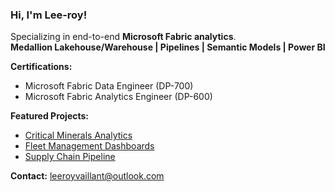 ###  Hi, I'm Lee-roy!

Specializing in end-to-end **Microsoft Fabric analytics**.  
**Medallion Lakehouse/Warehouse | Pipelines | Semantic Models | Power BI**

 **Certifications:**  
- Microsoft Fabric Data Engineer (DP-700)  
- Microsoft Fabric Analytics Engineer (DP-600)

 **Featured Projects:**  
- [Critical Minerals Analytics](https://github.com/lkv971/fabric-minerals-analytics)  
- [Fleet Management Dashboards](https://github.com/lkv971/fabric-logistics-fleet-analytics) 
- [Supply Chain Pipeline](https://github.com/lkv971/fabric-ecom-supplychain-analytics)

 **Contact:** 
 leeroyvaillant@outlook.com
